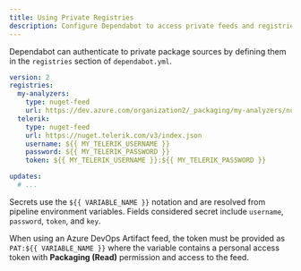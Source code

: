 ```yaml
---
title: Using Private Registries
description: Configure Dependabot to access private feeds and registries.
---
```


Dependabot can authenticate to private package sources by defining them in the `registries` section of `dependabot.yml`.

```yml
version: 2
registries:
  my-analyzers:
    type: nuget-feed
    url: https://dev.azure.com/organization2/_packaging/my-analyzers/nuget/v3/index.json
  telerik:
    type: nuget-feed
    url: https://nuget.telerik.com/v3/index.json
    username: ${{ MY_TELERIK_USERNAME }}
    password: ${{ MY_TELERIK_PASSWORD }}
    token: ${{ MY_TELERIK_USERNAME }}:${{ MY_TELERIK_PASSWORD }}

updates:
  # ...
```

Secrets use the `${{ VARIABLE_NAME }}` notation and are resolved from pipeline environment variables. Fields considered secret include `username`, `password`, `token`, and `key`.

When using an Azure DevOps Artifact feed, the token must be provided as `PAT:${{ VARIABLE_NAME }}` where the variable contains a personal access token with **Packaging (Read)** permission and access to the feed.
